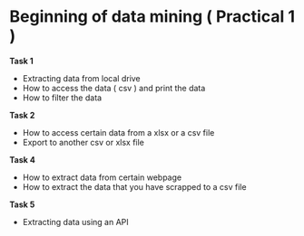 # Beginning of data mining ( Practical 1 )

**Task 1**
- Extracting data from local drive 
- How to access the data ( csv ) and print the data 
- How to filter the data 

**Task 2**
- How to access certain data from a xlsx or a csv file 
- Export to another csv or xlsx file 

**Task 4**
- How to extract data from certain webpage
- How to extract the data that you have scrapped to a csv file 

**Task 5**
- Extracting data using an API 